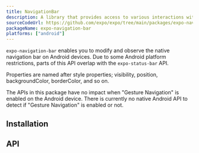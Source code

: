 ```yaml
---
title: NavigationBar
description: A library that provides access to various interactions with the native navigation bar on Android.
sourceCodeUrl: https://github.com/expo/expo/tree/main/packages/expo-navigation-bar
packageName: expo-navigation-bar
platforms: ["android"]
---
```


`expo-navigation-bar` enables you to modify and observe the native navigation bar on Android devices. Due to some Android platform restrictions, parts of this API overlap with the `expo-status-bar` API.

Properties are named after style properties; visibility, position, backgroundColor, borderColor, and so on.

The APIs in this package have no impact when "Gesture Navigation" is enabled on the Android device. There is currently no native Android API to detect if "Gesture Navigation" is enabled or not.

## Installation

## API

```js

```